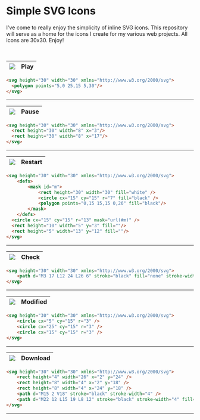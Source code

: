 # Simple SVG Icons

I've come to really enjoy the simplicity of inline SVG icons. This repository will serve as a home for the icons I create for my various web projects. All icons are 30x30. Enjoy!

<br>

![](https://rawgit.com/dotspencer/simple-svg-icons/master/icons/play.svg)| Play
---|---

```html
<svg height="30" width="30" xmlns="http://www.w3.org/2000/svg">
  <polygon points="5,0 25,15 5,30"/>
</svg>
```
---

![](https://rawgit.com/dotspencer/simple-svg-icons/master/icons/pause.svg)| Pause
---|---

```html
<svg height="30" width="30" xmlns="http://www.w3.org/2000/svg">
  <rect height="30" width="8" x="3"/>
  <rect height="30" width="8" x="17"/>
</svg>
```
---

![](https://rawgit.com/dotspencer/simple-svg-icons/master/icons/restart.svg)| Restart
---|---

```html
<svg height="30" width="30" xmlns="http://www.w3.org/2000/svg">
	<defs>
		<mask id="m">
			<rect height="30" width="30" fill="white" />
			<circle cx="15" cy="15" r="7" fill="black" />
			<polygon points="0,15 15,15 0,26" fill="black"/>
		</mask>
	</defs>
  <circle cx="15" cy="15" r="13" mask="url(#m)" />
  <rect height="10" width="5" y="3" fill=""/>
  <rect height="5" width="13" y="12" fill=""/>
</svg>
```
---

![](https://rawgit.com/dotspencer/simple-svg-icons/master/icons/check.svg)| Check
---|---

```html
<svg height="30" width="30" xmlns="http://www.w3.org/2000/svg">
	<path d="M3 17 L12 24 L26 6" stroke="black" fill="none" stroke-width="6" />
</svg>
```
---

![](https://rawgit.com/dotspencer/simple-svg-icons/master/icons/modified.svg)| Modified
---|---

```html
<svg height="30" width="30" xmlns="http://www.w3.org/2000/svg">
	<circle cx="5" cy="15" r="3" />
	<circle cx="25" cy="15" r="3" />
	<circle cx="15" cy="15" r="3" />
</svg>
```
---

![](https://rawgit.com/dotspencer/simple-svg-icons/master/icons/download.svg)| Download
---|---

```html
<svg height="30" width="30" xmlns="http://www.w3.org/2000/svg">
	<rect height="4" width="26" x="2" y="24" />
	<rect height="8" width="4" x="2" y="18" />
	<rect height="8" width="4" x="24" y="18" />
	<path d="M15 2 V18" stroke="black" stroke-width="4" />
	<path d="M22 12 L15 19 L8 12" stroke="black" stroke-width="4" fill="none" />
</svg>
```
---
